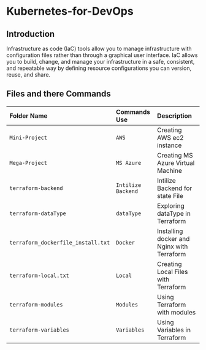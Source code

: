 # Kubernetes-for-DevOps

## Introduction
Infrastructure as code (IaC) tools allow you to manage infrastructure with
configuration files rather than through a graphical user interface. IaC allows
you to build, change, and manage your infrastructure in a safe, consistent,
and repeatable way by defining resource configurations you can version, reuse,
and share.

## Files and there Commands

#### 

| Folder Name | Commands Use     | Description                       |
| :-------- | :------- | :-------------------------------- |
| `Mini-Project` | `AWS ` | Creating AWS ec2 instance  |
| `Mega-Project` | `MS Azure` | Creating MS Azure Virtual Machine  |
| `terraform-backend` | `Intilize Backend` | Intilize Backend for state File |
| `terraform-dataType` | `dataType` | Exploring dataType in Terraform |
| `terraform_dockerfile_install.txt` | `Docker` | Installing docker and Nginx with Terraform |
| `terraform-local.txt` | `Local` | Creating Local Files with Terraform |
| `terraform-modules` | `Modules` |  Using Terraform with modules |
| `terraform-variables` | `Variables` | Using Variables in Terraform |